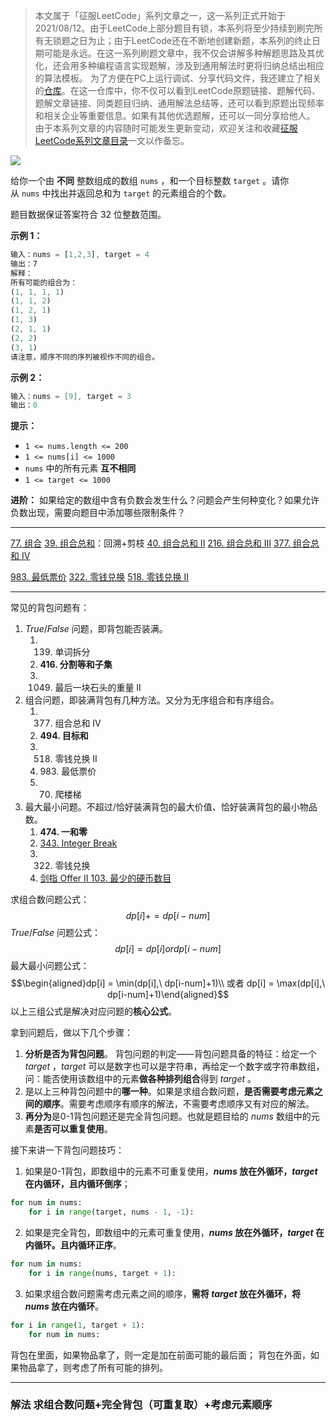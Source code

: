 > 本文属于「征服LeetCode」系列文章之一，这一系列正式开始于2021/08/12。由于LeetCode上部分题目有锁，本系列将至少持续到刷完所有无锁题之日为止；由于LeetCode还在不断地创建新题，本系列的终止日期可能是永远。在这一系列刷题文章中，我不仅会讲解多种解题思路及其优化，还会用多种编程语言实现题解，涉及到通用解法时更将归纳总结出相应的算法模板。
> <b></b>
> 为了方便在PC上运行调试、分享代码文件，我还建立了相关的[仓库](https://github.com/memcpy0/LeetCode-Conquest)。在这一仓库中，你不仅可以看到LeetCode原题链接、题解代码、题解文章链接、同类题目归纳、通用解法总结等，还可以看到原题出现频率和相关企业等重要信息。如果有其他优选题解，还可以一同分享给他人。
> <b></b>
> 由于本系列文章的内容随时可能发生更新变动，欢迎关注和收藏[征服LeetCode系列文章目录](https://memcpy0.blog.csdn.net/article/details/119656559)一文以作备忘。

![](https://image-1307616428.cos.ap-beijing.myqcloud.com/Obsidian/202309102021133.png)

给你一个由 **不同** 整数组成的数组 `nums` ，和一个目标整数 `target` 。请你从 `nums` 中找出并返回总和为 `target` 的元素组合的个数。

题目数据保证答案符合 32 位整数范围。

**示例 1：**
```js
输入：nums = [1,2,3], target = 4
输出：7
解释：
所有可能的组合为：
(1, 1, 1, 1)
(1, 1, 2)
(1, 2, 1)
(1, 3)
(2, 1, 1)
(2, 2)
(3, 1)
请注意，顺序不同的序列被视作不同的组合。
```
**示例 2：**
```java
输入：nums = [9], target = 3
输出：0
```
**提示：**
- `1 <= nums.length <= 200`
- `1 <= nums[i] <= 1000`
- `nums` 中的所有元素 **互不相同**
- `1 <= target <= 1000`

**进阶：** 如果给定的数组中含有负数会发生什么？问题会产生何种变化？如果允许负数出现，需要向题目中添加哪些限制条件？

---
[77. 组合](https://leetcode.cn/problems/combinations/)
[39. 组合总和](https://leetcode.cn/problems/combination-sum/)：回溯+剪枝
[40. 组合总和 II](https://leetcode.cn/problems/combination-sum-ii/)
[216. 组合总和 III](https://leetcode.cn/problems/combination-sum-iii/)
[377. 组合总和 Ⅳ](https://leetcode.cn/problems/combination-sum-iv/)


[983. 最低票价](https://leetcode.cn/problems/minimum-cost-for-tickets/)
[322. 零钱兑换](https://leetcode.cn/problems/coin-change/)
[518. 零钱兑换 II](https://leetcode.cn/problems/coin-change-ii/)

---
常见的背包问题有：
1. $True/False$ 问题，即背包能否装满。
    1. 139. 单词拆分 
    2. **416. 分割等和子集**
    3. 1049. 最后一块石头的重量 II
2. 组合问题，即装满背包有几种方法。又分为无序组合和有序组合。
    1. 377. 组合总和 Ⅳ
    2. **494. 目标和**
    3. 518. 零钱兑换 II
    4. 983. 最低票价
    5. 70. 爬楼梯
3. 最大最小问题。不超过/恰好装满背包的最大价值、恰好装满背包的最小物品数。
    1. **474. 一和零**
    2. [343. Integer Break](https://leetcode.com/problems/integer-break/)
    3. 322. 零钱兑换
    4. [剑指 Offer II 103. 最少的硬币数目](https://leetcode.cn/problems/gaM7Ch/)

求组合数问题公式：$$dp[i] += dp[i-num]$$ $True/False$ 问题公式：$$dp[i] = dp[i] or dp[i-num]$$
最大最小问题公式：$$\begin{aligned}dp[i] = \min(dp[i],\ dp[i-num]+1)\\ 或者 dp[i] = \max(dp[i],\ dp[i-num]+1)\end{aligned}$$
以上三组公式是解决对应问题的**核心公式**。

拿到问题后，做以下几个步骤：
1. **分析是否为背包问题**。 背包问题的判定——背包问题具备的特征：给定一个 $target$ ，$target$ 可以是数字也可以是字符串，再给定一个数字或字符串数组，问：能否使用该数组中的元素**做各种排列组合**得到 $target$ 。
2. 是以上三种背包问题中的**哪一种**。如果是求组合数问题，**是否需要考虑元素之间的顺序**。需要考虑顺序有顺序的解法，不需要考虑顺序又有对应的解法。
3. **再分为**是0-1背包问题还是完全背包问题。也就是题目给的 $nums$ 数组中的元素**是否可以重复使用**。 

接下来讲一下背包问题技巧：
1. 如果是0-1背包，即数组中的元素不可重复使用，**$nums$ 放在外循环，$target$ 在内循环，且内循环倒序**；
```python
for num in nums:
    for i in range(target, nums - 1, -1):
```
2. 如果是完全背包，即数组中的元素可重复使用，**$nums$ 放在外循环，$target$ 在内循环。且内循环正序**。
```python
for num in nums:
    for i in range(nums, target + 1):
```
3. 如果求组合数问题需考虑元素之间的顺序，**需将 $target$ 放在外循环，将 $nums$ 放在内循环**。
```python
for i in range(1, target + 1):
    for num in nums:
```
背包在里面，如果物品拿了，则一定是加在前面可能的最后面； 背包在外面，如果物品拿了，则考虑了所有可能的排列。

---
### 解法 求组合数问题+完全背包（可重复取）+考虑元素顺序

